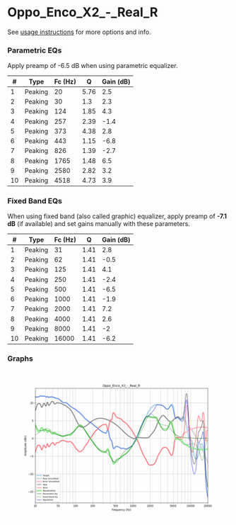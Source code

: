 # Oppo_Enco_X2_-_Real_R
See [usage instructions](https://github.com/jaakkopasanen/AutoEq#usage) for more options and info.

### Parametric EQs
Apply preamp of -6.5 dB when using parametric equalizer.

|   # | Type    |   Fc (Hz) |    Q |   Gain (dB) |
|-----|---------|-----------|------|-------------|
|   1 | Peaking |        20 | 5.76 |         2.5 |
|   2 | Peaking |        30 | 1.3  |         2.3 |
|   3 | Peaking |       124 | 1.85 |         4.3 |
|   4 | Peaking |       257 | 2.39 |        -1.4 |
|   5 | Peaking |       373 | 4.38 |         2.8 |
|   6 | Peaking |       443 | 1.15 |        -6.8 |
|   7 | Peaking |       826 | 1.39 |        -2.7 |
|   8 | Peaking |      1765 | 1.48 |         6.5 |
|   9 | Peaking |      2580 | 2.82 |         3.2 |
|  10 | Peaking |      4518 | 4.73 |         3.9 |

### Fixed Band EQs
When using fixed band (also called graphic) equalizer, apply preamp of **-7.1 dB** (if available) and set gains manually with these parameters.

|   # | Type    |   Fc (Hz) |    Q |   Gain (dB) |
|-----|---------|-----------|------|-------------|
|   1 | Peaking |        31 | 1.41 |         2.8 |
|   2 | Peaking |        62 | 1.41 |        -0.5 |
|   3 | Peaking |       125 | 1.41 |         4.1 |
|   4 | Peaking |       250 | 1.41 |        -2.4 |
|   5 | Peaking |       500 | 1.41 |        -6.5 |
|   6 | Peaking |      1000 | 1.41 |        -1.9 |
|   7 | Peaking |      2000 | 1.41 |         7.2 |
|   8 | Peaking |      4000 | 1.41 |         2.6 |
|   9 | Peaking |      8000 | 1.41 |        -2   |
|  10 | Peaking |     16000 | 1.41 |        -6.2 |

### Graphs
![](./Oppo_Enco_X2_-_Real_R.png)
